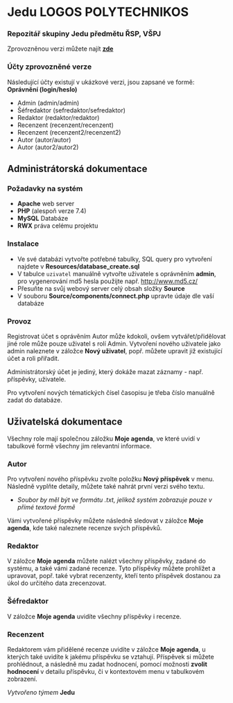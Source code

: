 ﻿# Jedu LOGOS POLYTECHNIKOS
### Repozitář skupiny Jedu předmětu ŘSP, VŠPJ

Zprovozněnou verzi můžete najít **[zde](https://alpha.kts.vspj.cz/~hak01/RSP/index.html)**

### Účty zprovozněné verze
Následující účty existují v ukázkové verzi, jsou zapsané ve formě: **Oprávnění (login/heslo)**
- Admin (admin/admin)
- Šéfredaktor (sefredaktor/sefredaktor)
- Redaktor (redaktor/redaktor)
- Recenzent (recenzent/recenzent)
- Recenzent (recenzent2/recenzent2)
- Autor (autor/autor)
- Autor (autor2/autor2)

## Administrátorská dokumentace

### Požadavky na systém
- **Apache** web server
- **PHP** (alespoň verze 7.4)
- **MySQL** Databáze
- **RWX** práva celému projektu

### Instalace
- Ve své databázi vytvořte potřebné tabulky, SQL query pro vytvoření najdete v **Resources/database_create.sql**
- V tabulce `uzivatel` manuálně vytvořte uživatele s oprávněním **admin**, pro vygenerování md5 hesla použijte např. http://www.md5.cz/
- Přesuňte na svůj webový server celý obsah složky **Source**
- V souboru **Source/components/connect.php** upravte údaje dle vaší databáze

### Provoz
Registrovat účet s oprávěním Autor může kdokoli, ovšem vytvářet/přidělovat jiné role může pouze uživatel s rolí Admin. Vytvoření nového uživatele jako admin naleznete v záložce **Nový uživatel**, popř. můžete upravit již existující účet a roli přiřadit.

Administrátorský účet je jediný, který dokáže mazat záznamy - např. příspěvky, uživatele.

Pro vytvoření nových tématických čísel časopisu je třeba číslo manuálně zadat do databáze.

## Uživatelská dokumentace

Všechny role mají společnou záložku **Moje agenda**, ve které uvidí v tabulkové formě všechny jim relevantní informace.

### Autor
Pro vytvoření nového příspěvku zvolte položku **Nový příspěvek** v menu. Následně vyplňte detaily, můžete také nahrát první verzi svého textu.
- *Soubor by měl být ve formátu .txt, jelikož systém zobrazuje pouze v přímé textové formě*

Vámi vytvořené příspěvky můžete následně sledovat v záložce **Moje agenda**, kde také naleznete recenze svých příspěvků.

### Redaktor
V záložce **Moje agenda** můžete nalézt všechny příspěvky, zadané do systému, a také vámi zadané recenze. Tyto příspěvky můžete prohlížet a upravovat, popř. také vybrat recenzenty, kteří tento příspěvek dostanou za úkol do určitého data zrecenzovat.

### Šéfredaktor
V záložce **Moje agenda** uvidíte všechny příspěvky i recenze.

### Recenzent
Redaktorem vám přidělené recenze uvidíte v záložce **Moje agenda**, u kterých také uvidíte k jakému příspěvku se vztahují. Příspěvek si můžete prohlédnout, a následně mu zadat hodnocení, pomocí možnosti **zvolit hodnocení** v detailu příspěvku, či v kontextovém menu v tabulkovém zobrazení.
  
  

*Vytvořeno týmem* **Jedu**